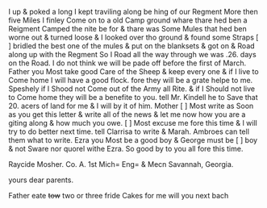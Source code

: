 I up & poked a long I kept traviling along be hing of our Regment More then five Miles I finley Come on to a old Camp ground whare thare hed ben a Reigment Camped the nite be for & thare was Some Mules that hed ben worne out & turned loose & I looked over tho ground & found some Straps [ ] bridled the best one of the mules & put on the blanksets & got on & Road along up with the Regment So I Road all the way through we was .26. days on the Road. I do not think we will be pade off before the first of March. Father you Most take good Care of the Sheep & keep every one & if I live to Come home I will have a good flock. fore they will be a grate helpe to me. Speshely if I Shood not Come out of the Army all Rite. & if I Should not live to Come home they will be a benefite to you. tell Mr. Kindell he to Save that 20. acers of land for me & I will by it of him. Mother [ ] Most write as Soon as you get this letter & write all of the news & let me now how you are a giting along & how much you owe. [ ] Most excuse me fore this time & I will try to do better next time. tell Clarrisa to write & Marah. Ambroes can tell them what to write. Ezra you Most be a good boy & George must be [ ] boy & not Sware nor quorel withe Ezra. So good by to you all fore this time. 

Raycide Mosher. Co. A. 1st Mich= Eng= & Mecn Savannah, Georgia. 

yours dear parents.

Father eate ~~tow~~ two or three fride Cakes for me will you next bach